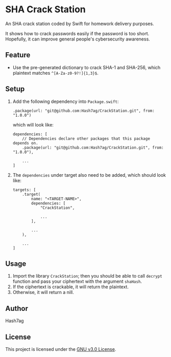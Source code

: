 # SHA Crack Station
An SHA crack station coded by Swift for homework delivery purposes.

It shows how to crack passwords easily if the password is too short. Hopefully, it can improve general people's cybersecurity awareness.

## Feature
- Use the pre-generated dictionary to crack SHA-1 and SHA-256, which plaintext matches `^[A-Za-z0-9?!]{1,3}$`.

## Setup
1. Add the following dependency into `Package.swift`:
    ```
    .package(url: "git@github.com:Hash7ag/CrackStation.git", from: "1.0.0")
    ```
    which will look like:
    ```
    dependencies: [
        // Dependencies declare other packages that this package depends on.
        .package(url: "git@github.com:Hash7ag/CrackStation.git", from: "1.0.0"),

        ...
    ]
    ```
2. The `dependencies` under target also need to be added, which should look like:
    ```
    targets: [
        .target(
            name: "<TARGET-NAME>",
            dependencies: [
                "CrackStation",

                ...
            ],

            ...
        ),

        ...
    ]
    ```

## Usage
1. Import the library `CrackStation`; then you should be able to call `decrypt` function and pass your ciphertext with the argument `shaHash`.
2. If the ciphertext is crackable, it will return the plaintext.
3. Otherwise, it will return a nill.

## Author
Hash7ag

## License
This project is licensed under the [GNU v3.0 License](LICENSE).